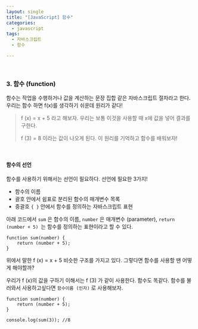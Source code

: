 ```yaml
---
layout: single
title: "[JavaScript] 함수"
categories:
  - javascript
tags:
  - 자바스크립트  
  - 함수   

---
```


<br/>

### 3. 함수 (function)

 함수는 작업을 수행하거나 값을 계산하는 문장 집합 같은 자바스크립트 절차라고 한다. 우리는 함수 하면 f(x)를 생각하기 쉬운데 원리가 같다! 

> f (x) = x + 5 라고 해보자. 우리는 보통 이것을 사용할 때 x에 값을 넣어 결과를 구한다. 
>
> f (3) = 8 이라는 값이 나오게 된다. 이 원리를 기억하고 함수를 배워보자! 

<br/>

#### 함수의 선언 

함수를 사용하기 위해서는 선언이 필요하다. 선언에 필요한 3가지!

- 함수의 이름
- 괄호 안에서 쉼표로 분리된 함수의 매개변수 목록 
- 중괄호 `{ }` 안에서 함수를 정의하는 자바스크립트 표현

아래 코드에서 `sum` 은 함수의 이름, `number` 은 매개변수 (parameter), `return (number + 5) `는 함수를 정의하는 표현이라고 할 수 있다.

```
function sum(number) { 
	return (number + 5);
}
```

위에서 말한 f (x) = x + 5 비슷한 구조를 가지고 있다.  그렇다면 함수를 사용할 땐 어떻게 해야할까?

우리가 f (x)의 값을 구하기 이해서는 f (3) 가 같이 사용한다. 함수도 똑같다. 함수를 불러와서 사용하고싶다면 `함수이름 (인자)` 로 사용해보자.

```
function sum(number) { 
	return (number + 5);
}

console.log(sum(3)); //8
```

<br/>
